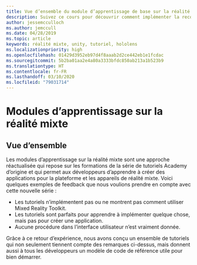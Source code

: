 ```yaml
---
title: Vue d’ensemble du module d’apprentissage de base sur la réalité mixte
description: Suivez ce cours pour découvrir comment implémenter la reconnaissance faciale Azure au sein d’une application de réalité mixte.
author: jessemcculloch
ms.author: jemccull
ms.date: 04/28/2019
ms.topic: article
keywords: réalité mixte, unity, tutoriel, hololens
ms.localizationpriority: high
ms.openlocfilehash: 01429d3952eb97d4f8aaab2d2ce442eb1e1fcdac
ms.sourcegitcommit: 5b2ba01aa2e4a80a3333bfdc850ab213a1b523b9
ms.translationtype: HT
ms.contentlocale: fr-FR
ms.lasthandoff: 03/10/2020
ms.locfileid: "79031714"
---
```

# <a name="mr-learning-modules"></a>Modules d’apprentissage sur la réalité mixte

## <a name="overview"></a>Vue d’ensemble

Les modules d’apprentissage sur la réalité mixte sont une approche réactualisée qui repose sur les formations de la série de tutoriels Academy d’origine et qui permet aux développeurs d’apprendre à créer des applications pour la plateforme et les appareils de réalité mixte. Voici quelques exemples de feedback que nous voulions prendre en compte avec cette nouvelle série :

* Les tutoriels n’implémentent pas ou ne montrent pas comment utiliser Mixed Reality Toolkit.
* Les tutoriels sont parfaits pour apprendre à implémenter quelque chose, mais pas pour créer une application.
* Aucune procédure dans l’interface utilisateur n’est vraiment donnée.

Grâce à ce retour d’expérience, nous avons conçu un ensemble de tutoriels qui non seulement tiennent compte des remarques ci-dessus, mais donnent aussi à tous les développeurs un modèle de code de référence utile pour bien démarrer.
